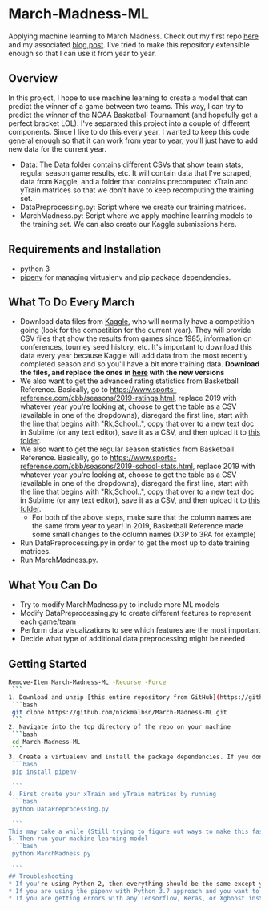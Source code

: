 # March-Madness-ML

Applying machine learning to March Madness. Check out my first repo [here](https://github.com/adeshpande3/March-Madness-2017) and my associated [blog post](https://adeshpande3.github.io/adeshpande3.github.io/Applying-Machine-Learning-to-March-Madness). I've tried to make this repository extensible enough so that I can use it from year to year. 

## Overview

In this project, I hope to use machine learning to create a model that can predict the winner of a game between two teams. This way, I can try to predict the winner of the NCAA Basketball Tournament (and hopefully get a perfect bracket LOL). I've separated this project into a couple of different components. Since I like to do this every year, I wanted to keep this code general enough so that it can work from year to year, you'll just have to add new data for the current year. 

* Data: The Data folder contains different CSVs that show team stats, regular season game results, etc. It will contain data that I've scraped, data from Kaggle, and a folder that contains precomputed xTrain and yTrain matrices so that we don't have to keep recomputing the training set. 
* DataPreprocessing.py: Script where we create our training matrices. 
* MarchMadness.py: Script where we apply machine learning models to the training set. We can also create our Kaggle submissions here. 

## Requirements and Installation

* python 3
* [pipenv](https://pipenv.readthedocs.io/en/latest/) for managing virtualenv and pip package dependencies.

## What To Do Every March
* Download data files from [Kaggle](https://www.kaggle.com/c/mens-machine-learning-competition-2019), who will normally have a competition going (look for the competition for the current year). They will provide CSV files that show the results from games since 1985, information on conferences, tourney seed history, etc. It's important to download this data every year because Kaggle will add data from the most recently completed season and so you'll have a bit more training data. **Download the files, and replace the ones in [here](https://github.com/nickmalbsn/March-Madness-ML/tree/master/Data/KaggleData) with the new versions**
* We also want to get the advanced rating statistics from Basketball Reference. Basically, go to https://www.sports-reference.com/cbb/seasons/2019-ratings.html, replace 2019 with whatever year you're looking at, choose to get the table as a CSV (available in one of the dropdowns), disregard the first line, start with the line that begins with "Rk,School..", copy that over to a new text doc in Sublime (or any text editor), save it as a CSV, and then upload it to [this folder](https://github.com/adeshpande3/March-Madness-ML/tree/master/Data/RatingStats).
* We also want to get the regular season statistics from Basketball Reference. Basically, go to https://www.sports-reference.com/cbb/seasons/2019-school-stats.html, replace 2019 with whatever year you're looking at, choose to get the table as a CSV (available in one of the dropdowns), disregard the first line, start with the line that begins with "Rk,School..", copy that over to a new text doc in Sublime (or any text editor), save it as a CSV, and then upload it to [this folder](https://github.com/adeshpande3/March-Madness-ML/tree/master/Data/RegSeasonStats).
    * For both of the above steps, make sure that the column names are the same from year to year! In 2019, Basketball Reference made some small changes to the column names (X3P to 3PA for example)
* Run DataPreprocessing.py in order to get the most up to date training matrices.
* Run MarchMadness.py. 

## What You Can Do
* Try to modify MarchMadness.py to include more ML models
* Modify DataPreprocessing.py to create different features to represent each game/team
* Perform data visualizations to see which features are the most important
* Decide what type of additional data preprocessing might be needed

## Getting Started
   ```bash
   Remove-Item March-Madness-ML -Recurse -Force
    ```
1. Download and unzip [this entire repository from GitHub](https://github.com/adeshpande3/March-Madness-2018), either interactively, or by entering the following in your Terminal.
    ```bash
    git clone https://github.com/nickmalbsn/March-Madness-ML.git
    ```
2. Navigate into the top directory of the repo on your machine
    ```bash
    cd March-Madness-ML
    ```
3. Create a virtualenv and install the package dependencies. If you don't have `pipenv`, you can follow instructions [here](https://pipenv.pypa.io/en/latest/install/) for how to install.
    ```bash
    pip install pipenv
    
    ```
4. First create your xTrain and yTrain matrices by running 
    ```bash
    python DataPreprocessing.py
    
    ```
   This may take a while (Still trying to figure out ways to make this faster).
5. Then run your machine learning model  
    ```bash
    python MarchMadness.py
    
    ```
## Troubleshooting
* If you're using Python 2, then everything should be the same except you don't have to create a pipenv, but you would have to install the following libraries on your own: numpy, pandas, sklearn. Other optional libraries are keras, tensorflow, and xgboost. 
* If you are using the pipenv with Python 3.7 approach and you want to use Tensorflow, you might run into issues with versioning like [this one](https://github.com/adeshpande3/March-Madness-ML/issues/13). The tl;dr is to use Python 3.6 instead of 3.7.
* If you are getting errors with any Tensorflow, Keras, or Xgboost installation, keep in mind that those aren't completely necessary for being able to run MarchMadness.py. They are just helpful for if you want to create neural network models (Tensorflow/Keras) or if you want to run Gradient Boosted models (Xgboost). If you are getting errors and you don't really want to use those models, you can go ahead and remove those [import lines](https://github.com/adeshpande3/March-Madness-ML/blob/master/MarchMadness.py#L10-L42). 
